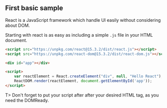 ## First basic sample

React is a JavaScript framework which handle UI easily without considering about DOM.

Starting with react is as easy as including a simple `.js` file in your HTML document.



```html
<script src="https://unpkg.com/react@15.3.2/dist/react.js"></script>
<script src="https://unpkg.com/react-dom@15.3.2/dist/react-dom.js"></script>

<div id="app"></div>

<script>
    var reactElement = React.createElement("div", null, "Hello React");
    ReactDOM.render(reactElement, document.getElementById('app'));
</script>
```


T> Don't forget to put your script after after your desired HTML tag,
as you need the DOMReady.